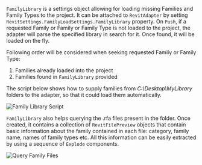 `FamilyLibrary` is a settings object allowing for loading missing Families and Family Types to the project. It can be attached to `RevitAdapter` by setting `RevitSettings.FamilyLoadSettings.FamilyLibrary` property. On `Push`, if a requested Family or Family or Family Type is not loaded to the project, the adapter will parse the specified library in search for it. Once found, it will be loaded on the fly.

Following order will be considered when seeking requested Family or Family Type:
1. Families already loaded into the project
2. Families found in `FamilyLibrary` provided

The script below shows how to supply families from _C:\Desktop\MyLibrary_ folders to the adapter, so that it could load them automatically.

![Family Library Script](https://user-images.githubusercontent.com/26874773/102645648-14b66e80-4163-11eb-9345-4f09039736fd.png)

`FamilyLibrary` also helps querying the .rfa files present in the folder. Once created, it contains a collection of `RevitFilePreview` objects that contain basic information about the family contained in each file: category, family name, names of family types etc. All this information can be easily extracted by using a sequence of `Explode` components.

![Query Family Files](https://user-images.githubusercontent.com/26874773/102646256-0157d300-4164-11eb-882f-c5bb331f8394.png)